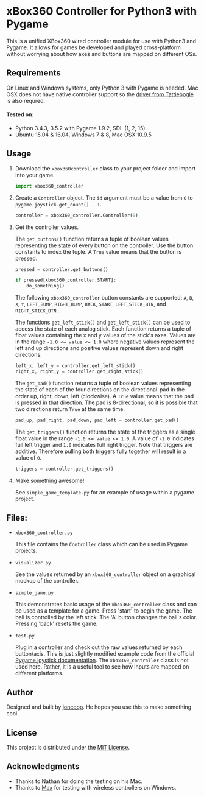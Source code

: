 # xBox360 Controller for Python3 with Pygame

This is a unified XBox360 wired controller module for use with Python3 and Pygame. It allows for games be developed and played cross-platform without worrying about how axes and buttons are mapped on different OSs.

## Requirements

On Linux and Windows systems, only Python 3 with Pygame is needed. Mac OSX does not have native controller support so the [driver from Tattiebogle](http://tattiebogle.net/index.php/ProjectRoot/Xbox360Controller/OsxDriver) is also requred.

#### Tested on:

- Python 3.4.3, 3.5.2 with Pygame 1.9.2, SDL (1, 2, 15)
- Ubuntu 15.04 & 16.04, Windows 7 & 8, Mac OSX 10.9.5

## Usage

1. Download the `xbox360controller` class to your project folder and import into your game.

    ```python
    import xbox360_controller
    ```

2. Create a `Controller` object. The `id` argument must be a value from `0` to `pygame.joystick.get_count() - 1`.

    ```python
    controller = xbox360_controller.Controller(0)
    ```

3. Get the controller values.

    The `get_buttons()` function returns a tuple of boolean values representing the state of every button on the controller. Use the button constants to index the tuple. A `True` value means that the button is pressed.

    ```python
    pressed = controller.get_buttons()

    if pressed[xbox360_controller.START]:
        do_something()
    ```

    The following `xbox360_controller` button constants are supported:
    `A`, `B`, `X`, `Y`, `LEFT_BUMP`, `RIGHT_BUMP`, `BACK`, `START`, `LEFT_STICK_BTN`, and `RIGHT_STICK_BTN`.

    The functions `get_left_stick()` and `get_left_stick()` can be used to access the state of each analog stick. Each function returns a tuple of float values containing the x and y values of the stick's axes. Values are in the range `-1.0 <= value <= 1.0` where negative values represent the left and up directions and positive values represent down and right directions.

    ```python
    left_x, left_y = controller.get_left_stick()
    right_x, right_y = controller.get_right_stick()
    ```

    The `get_pad()` function returns a tuple of boolean values representing the state of each of the four directions on the directional-pad in the order up, right, down, left (clockwise). A `True` value means that the pad is pressed in that direction. The pad is 8-directional, so it is possible that two directions return `True` at the same time.

    ```python
    pad_up, pad_right, pad_down, pad_left = controller.get_pad()
    ```

    The `get_triggers()` function returns the state of the triggers as a single float value in the range `-1.0 <= value <= 1.0`. A value of `-1.0` indicates full left trigger and `1.0` indicates full right trigger. Note that triggers are additive. Therefore pulling both triggers fully together will result in a value of `0`.

    ```python
    triggers = controller.get_triggers()
    ```

4. Make something awesome!

    See `simple_game_template.py` for an example of usage within a pygame project.

## Files:

- `xbox360_controller.py`

  This file contains the `Controller` class which can be used in Pygame projects.

- `visualizer.py`

  See the values returned by an `xbox360_controller` object on a graphical mockup of the controller.

- `simple_game.py`

  This demonstrates basic usage of the `xbox360_controller` class and can be used as a template for a game. Press 'start' to begin the game. The ball is controlled by the left stick. The 'A' button changes the ball's color. Pressing 'back' resets the game.

- `test.py`

  Plug in a controller and check out the raw values returned by each button/axis. This is just slightly modified example code from the official [Pygame joystick documentation](https://www.pygame.org/docs/ref/joystick.html). The `xbox360_controller` class is not used here. Rather, it is a useful tool to see how inputs are mapped on different platforms.

## Author

Designed and built by [joncoop](https://github.com/joncoop). He hopes you use this to make something cool.

## License

This project is distributed under the [MIT License](LICENSE.md).

## Acknowledgments

- Thanks to Nathan for doing the testing on his Mac.
- Thanks to [Max](https://github.com/DovahRahDoLu) for testing with wireless controllers on Windows.
